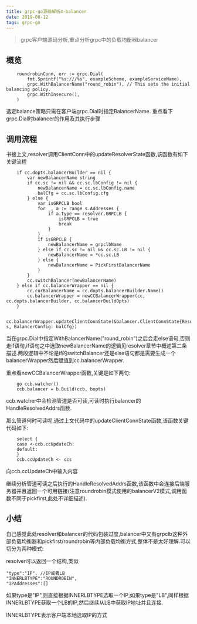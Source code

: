 ```yaml
---
title: grpc-go源码解析4-balancer
date: 2019-08-12
tags: grpc-go
---
```


>grpc客户端源码分析,重点分析grpc中的负载均衡器balancer

## 概览

```
	roundrobinConn, err := grpc.Dial(
		fmt.Sprintf("%s:///%s", exampleScheme, exampleServiceName),
		grpc.WithBalancerName("round_robin"), // This sets the initial balancing policy.
		grpc.WithInsecure(),
	)
```

选定balance策略只需在客户端grpc.Dial时指定BalancerName.
重点看下grpc.Dial时balancer的作用及其执行步骤

## 调用流程

书接上文,resolver调用ClientConn中的updateResolverState函数,该函数有如下关键流程
```
    if cc.dopts.balancerBuilder == nil {
		var newBalancerName string
		if cc.sc != nil && cc.sc.lbConfig != nil {
			newBalancerName = cc.sc.lbConfig.name
			balCfg = cc.sc.lbConfig.cfg
		} else {
			var isGRPCLB bool
			for _, a := range s.Addresses {
				if a.Type == resolver.GRPCLB {
					isGRPCLB = true
					break
				}
			}
			if isGRPCLB {
				newBalancerName = grpclbName
			} else if cc.sc != nil && cc.sc.LB != nil {
				newBalancerName = *cc.sc.LB
			} else {
				newBalancerName = PickFirstBalancerName
			}
		}
		cc.switchBalancer(newBalancerName)
	} else if cc.balancerWrapper == nil {
		cc.curBalancerName = cc.dopts.balancerBuilder.Name()
		cc.balancerWrapper = newCCBalancerWrapper(cc, cc.dopts.balancerBuilder, cc.balancerBuildOpts)
	}

	cc.balancerWrapper.updateClientConnState(&balancer.ClientConnState{ResolverState: s, BalancerConfig: balCfg})
```
当在grpc.Dial中指定WithBalancerName("round_robin")之后会走else语句,否则走if语句,if语句之中选取newBalancerName的逻辑见resolver章节中概述第二条描述.两段逻辑中不论是if的switchBalancer还是else语句都是需要生成一个balancerWrapper然后赋值到cc.balancerWrapper.

重点看newCCBalancerWrapper函数,关键是如下两句:
```
	go ccb.watcher()
	ccb.balancer = b.Build(ccb, bopts)
```
ccb.watcher中会检测管道是否可读,可读时执行balancer的HandleResolvedAddrs函数.

那么管道何时可读呢,通过上文代码中的updateClientConnState函数,该函数关键代码如下:
```
	select {
	case <-ccb.ccUpdateCh:
	default:
	}
	ccb.ccUpdateCh <- ccs
```
向ccb.ccUpdateCh中输入内容

继续分析管道可读之后执行的HandleResolvedAddrs函数,该函数中会连接后端服务器并且返回一个可用链接(注意roundrobin模式使用的balancerV2模式,调用函数不同于pickfirst,此处不详细描述).

## 小结

自己感觉此处resolver和balancer的代码包装过度,balancer中又有grpclb这种外部负载均衡器和pickfirst/roundrobin等内部负载均衡方式,整体不是太好理解.可以切分为两种模式:

resolver可以返回一个结构,类似
```
"type":"IP", //IP或者LB
"INNERLBTYPE":"ROUNDROBIN",
"IPAddresses":[]
```
如果type是"IP",则直接根据INNERLBTYPE选取一个IP;如果type是"LB",同样根据INNERLBTYPE获取一个LB的IP,然后继续从LB中获取IP地址并且连接.

INNERLBTYPE表示客户端本地选取IP的方式


